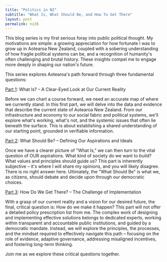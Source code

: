 ```yaml
---
title: "Politics in NZ"
subtitle: "What Is, What Should Be, and How To Get There"
layout: post
permalink: nz26
---
```


This blog series is my first serious foray into public political thought. My motivations are simple: a growing appreciation for how fortunate I was to grow up in Aotearoa New Zealand, coupled with a sobering understanding of how fragile political systems can be, and a recognition of humanity's often challenging and brutal history. These insights compel me to engage more deeply in shaping our nation's future.

This series explores Aotearoa's path forward through three fundamental questions:

[Part 1]({{site.baseurl}}/nz26-what-is/): What Is? – A Clear-Eyed Look at Our Current Reality

Before we can chart a course forward, we need an accurate map of where we currently stand. In this first part, we will delve into the data and evidence that describe the current state of Aotearoa New Zealand. From our infrastructure and economy to our social fabric and political systems, we'll explore what's working, what's not, and the systemic issues that often lie beneath the surface. This is about establishing a shared understanding of our starting point, grounded in verifiable information.

<!-- in principle we should be able to agree on this! -->

[Part 2]({{site.baseurl}}/nz26-what-should-be/): What Should Be? – Defining Our Aspirations and Ideals

Once we have a clearer picture of "What Is," we can then turn to the vital question of OUR aspirations. What kind of society do we want to build? What values and principles should guide us? This part is inherently subjective – it's where I will share my opinions, and you will likely disagree. There is no right answer here. Ultimately, the "What Should Be" is what we, as citizens, should debate and decide upon through our democratic choices.

<!-- so we need a system that gives everyone equal power in choosing 'what should be'. this is democracy! -->

[Part 3]({{site.baseurl}}/nz26-how/): How Do We Get There? – The Challenge of Implementation

With a grasp of our current reality and a vision for our desired future, the final, critical question is: How do we make it happen? This part will not offer a detailed policy prescription list from me. The complex work of designing and implementing effective solutions belongs to dedicated experts, working within transparent and accountable public institutions, and guided by a democratic mandate. Instead, we will explore the principles, the processes, and the mindset required to effectively navigate this path – focusing on the role of evidence, adaptive governance, addressing misaligned incentives, and fostering long-term thinking.

Join me as we explore these critical questions together.